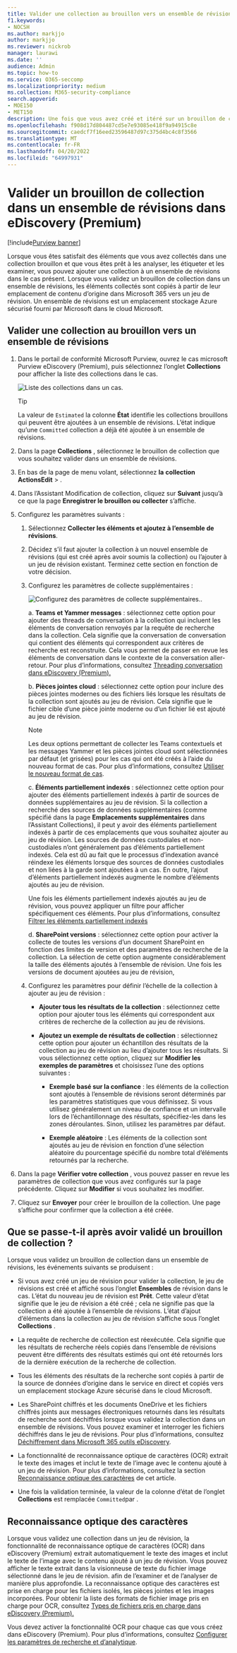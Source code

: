 ```yaml
---
title: Valider une collection au brouillon vers un ensemble de révisions
f1.keywords:
- NOCSH
ms.author: markjjo
author: markjjo
ms.reviewer: nickrob
manager: laurawi
ms.date: ''
audience: Admin
ms.topic: how-to
ms.service: O365-seccomp
ms.localizationpriority: medium
ms.collection: M365-security-compliance
search.appverid:
- MOE150
- MET150
description: Une fois que vous avez créé et itéré sur un brouillon de collection, vous pouvez le valider dans un ensemble de révisions. Lorsque vous validez un brouillon de collection, les éléments collectés sont ajoutés à l’ensemble de révisions dans le cas. Une fois les éléments collectés dans l’ensemble de révisions, vous pouvez les analyser, les examiner et les exporter.
ms.openlocfilehash: f908d17d804487cd5e7e93085e418f9a94915c8e
ms.sourcegitcommit: caedcf7f16eed23596487d97c375d4bc4c8f3566
ms.translationtype: MT
ms.contentlocale: fr-FR
ms.lasthandoff: 04/20/2022
ms.locfileid: "64997931"
---
```

# <a name="commit-a-draft-collection-to-a-review-set-in-ediscovery-premium"></a>Valider un brouillon de collection dans un ensemble de révisions dans eDiscovery (Premium)

[!include[Purview banner](../includes/purview-rebrand-banner.md)]

Lorsque vous êtes satisfait des éléments que vous avez collectés dans une collection brouillon et que vous êtes prêt à les analyser, les étiqueter et les examiner, vous pouvez ajouter une collection à un ensemble de révisions dans le cas présent. Lorsque vous validez un brouillon de collection dans un ensemble de révisions, les éléments collectés sont copiés à partir de leur emplacement de contenu d’origine dans Microsoft 365 vers un jeu de révision. Un ensemble de révisions est un emplacement stockage Azure sécurisé fourni par Microsoft dans le cloud Microsoft.

## <a name="commit-a-draft-collection-to-a-review-set"></a>Valider une collection au brouillon vers un ensemble de révisions

1. Dans le portail de conformité Microsoft Purview, ouvrez le cas microsoft Purview eDiscovery (Premium), puis sélectionnez l’onglet **Collections** pour afficher la liste des collections dans le cas.

   ![Liste des collections dans un cas.](../media/CommitDraftCollections1.png)

   > [!TIP]
   > La valeur de `Estimated` la colonne **État** identifie les collections brouillons qui peuvent être ajoutées à un ensemble de révisions. L’état indique qu’une `Committed` collection a déjà été ajoutée à un ensemble de révisions.

2. Dans la page **Collections** , sélectionnez le brouillon de collection que vous souhaitez valider dans un ensemble de révisions.

3. En bas de la page de menu volant, sélectionnez **la** **collection ActionsEdit** > .

4. Dans l’Assistant Modification de collection, cliquez sur **Suivant** jusqu’à ce que la page **Enregistrer le brouillon ou collecter** s’affiche.

5. Configurez les paramètres suivants :

   1. Sélectionnez **Collecter les éléments et ajoutez à l’ensemble de révisions**.

   2. Décidez s’il faut ajouter la collection à un nouvel ensemble de révisions (qui est créé après avoir soumis la collection) ou l’ajouter à un jeu de révision existant. Terminez cette section en fonction de votre décision.

   3. Configurez les paramètres de collecte supplémentaires :

      ![Configurez des paramètres de collecte supplémentaires.](../media/AeDAdditionalCollectionSettings.png).

       a. **Teams et Yammer messages** : sélectionnez cette option pour ajouter des threads de conversation à la collection qui incluent les éléments de conversation renvoyés par la requête de recherche dans la collection. Cela signifie que la conversation de conversation qui contient des éléments qui correspondent aux critères de recherche est reconstruite. Cela vous permet de passer en revue les éléments de conversation dans le contexte de la conversation aller-retour. Pour plus d’informations, consultez [Threading conversation dans eDiscovery (Premium).](conversation-review-sets.md)

       b. **Pièces jointes cloud** : sélectionnez cette option pour inclure des pièces jointes modernes ou des fichiers liés lorsque les résultats de la collection sont ajoutés au jeu de révision. Cela signifie que le fichier cible d’une pièce jointe moderne ou d’un fichier lié est ajouté au jeu de révision.

       > [!NOTE]
       > Les deux options permettant de collecter les Teams contextuels et les messages Yammer et les pièces jointes cloud sont sélectionnées par défaut (et grisées) pour les cas qui ont été créés à l’aide du nouveau format de cas. Pour plus d’informations, consultez [Utiliser le nouveau format de cas](advanced-ediscovery-new-case-format.md).

       c. **Éléments partiellement indexés** : sélectionnez cette option pour ajouter des éléments partiellement indexés à partir de sources de données supplémentaires au jeu de révision. Si la collection a recherché des sources de données supplémentaires (comme spécifié dans la page **Emplacements supplémentaires** dans l’Assistant Collections), il peut y avoir des éléments partiellement indexés à partir de ces emplacements que vous souhaitez ajouter au jeu de révision. Les sources de données custodiales et non-custodiales n’ont généralement pas d’éléments partiellement indexés. Cela est dû au fait que le processus d’indexation avancé réindexe les éléments lorsque des sources de données custodiales et non liées à la garde sont ajoutées à un cas. En outre, l’ajout d’éléments partiellement indexés augmente le nombre d’éléments ajoutés au jeu de révision. <p> Une fois les éléments partiellement indexés ajoutés au jeu de révision, vous pouvez appliquer un filtre pour afficher spécifiquement ces éléments. Pour plus d’informations, consultez [Filtrer les éléments partiellement indexés](review-set-search.md#filter-partially-indexed-items)

      d. **SharePoint versions** : sélectionnez cette option pour activer la collecte de toutes les versions d’un document SharePoint en fonction des limites de version et des paramètres de recherche de la collection. La sélection de cette option augmente considérablement la taille des éléments ajoutés à l’ensemble de révision. Une fois les versions de document ajoutées au jeu de révision, 

   4. Configurez les paramètres pour définir l’échelle de la collection à ajouter au jeu de révision :

      - **Ajouter tous les résultats de la collection** : sélectionnez cette option pour ajouter tous les éléments qui correspondent aux critères de recherche de la collection au jeu de révisions.

      - **Ajoutez un exemple de résultats de collection** : sélectionnez cette option pour ajouter un échantillon des résultats de la collection au jeu de révision au lieu d’ajouter tous les résultats. Si vous sélectionnez cette option, cliquez sur **Modifier les exemples de paramètres** et choisissez l’une des options suivantes :

         - **Exemple basé sur la confiance** : les éléments de la collection sont ajoutés à l’ensemble de révisions seront déterminés par les paramètres statistiques que vous définissez. Si vous utilisez généralement un niveau de confiance et un intervalle lors de l’échantillonnage des résultats, spécifiez-les dans les zones déroulantes. Sinon, utilisez les paramètres par défaut.

         - **Exemple aléatoire** : Les éléments de la collection sont ajoutés au jeu de révision en fonction d’une sélection aléatoire du pourcentage spécifié du nombre total d’éléments retournés par la recherche.

6. Dans la page **Vérifier votre collection** , vous pouvez passer en revue les paramètres de collection que vous avez configurés sur la page précédente. Cliquez sur **Modifier** si vous souhaitez les modifier.

7. Cliquez sur **Envoyer** pour créer le brouillon de la collection. Une page s’affiche pour confirmer que la collection a été créée.

## <a name="what-happens-after-you-commit-a-draft-collection"></a>Que se passe-t-il après avoir validé un brouillon de collection ?

Lorsque vous validez un brouillon de collection dans un ensemble de révisions, les événements suivants se produisent :

- Si vous avez créé un jeu de révision pour valider la collection, le jeu de révisions est créé et affiché sous l’onglet **Ensembles** de révision dans le cas. L’état du nouveau jeu de révision est **Prêt**. Cette valeur d’état signifie que le jeu de révision a été créé ; cela ne signifie pas que la collection a été ajoutée à l’ensemble de révisions. L’état d’ajout d’éléments dans la collection au jeu de révision s’affiche sous l’onglet **Collections** .

- La requête de recherche de collection est réexécutée. Cela signifie que les résultats de recherche réels copiés dans l’ensemble de révisions peuvent être différents des résultats estimés qui ont été retournés lors de la dernière exécution de la recherche de collection.

- Tous les éléments des résultats de la recherche sont copiés à partir de la source de données d’origine dans le service en direct et copiés vers un emplacement stockage Azure sécurisé dans le cloud Microsoft.

- Les SharePoint chiffrés et les documents OneDrive et les fichiers chiffrés joints aux messages électroniques retournés dans les résultats de recherche sont déchiffrés lorsque vous validez la collection dans un ensemble de révisions. Vous pouvez examiner et interroger les fichiers déchiffrés dans le jeu de révisions. Pour plus d’informations, consultez [Déchiffrement dans Microsoft 365 outils eDiscovery](ediscovery-decryption.md).

- La fonctionnalité de reconnaissance optique de caractères (OCR) extrait le texte des images et inclut le texte de l’image avec le contenu ajouté à un jeu de révision. Pour plus d’informations, consultez la section [Reconnaissance optique des caractères](#optical-character-recognition) de cet article.

- Une fois la validation terminée, la valeur de la colonne d’état de l’onglet **Collections** est remplacée `Committed`par .

## <a name="optical-character-recognition"></a>Reconnaissance optique des caractères

Lorsque vous validez une collection dans un jeu de révision, la fonctionnalité de reconnaissance optique de caractères (OCR) dans eDiscovery (Premium) extrait automatiquement le texte des images et inclut le texte de l’image avec le contenu ajouté à un jeu de révision. Vous pouvez afficher le texte extrait dans la visionneuse de texte du fichier image sélectionné dans le jeu de révision. afin de l’examiner et de l’analyser de manière plus approfondie. La reconnaissance optique des caractères est prise en charge pour les fichiers isolés, les pièces jointes et les images incorporées. Pour obtenir la liste des formats de fichier image pris en charge pour OCR, consultez [Types de fichiers pris en charge dans eDiscovery (Premium).](supported-filetypes-ediscovery20.md#image)

Vous devez activer la fonctionnalité OCR pour chaque cas que vous créez dans eDiscovery (Premium). Pour plus d’informations, consultez [Configurer les paramètres de recherche et d’analytique](configure-search-and-analytics-settings-in-advanced-ediscovery.md#optical-character-recognition-ocr).
